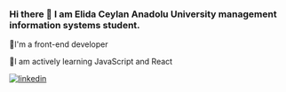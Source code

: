 ### Hi there 👋 I am Elida Ceylan Anadolu University management information systems student.

🔭I'm a front-end developer

🌱I am actively learning JavaScript and React

[![linkedin](https://img.shields.io/badge/Linkedin-000000?style=for-the-badge&logo=Linkedin&logoColor=white)](https://www.linkedin.com/in/elidacyl/)
<!--
<!--
**elidacy/elidacy** is a ✨ _special_ ✨ repository because its `README.md` (this file) appears on your GitHub profile.

Here are some ideas to get you started:

- 🔭 I’m currently working on ...
- 🌱 I’m currently learning ...
- 👯 I’m looking to collaborate on ...
- 🤔 I’m looking for help with ...
- 💬 Ask me about ...
- 📫 How to reach me: ...
- 😄 Pronouns: ...
- ⚡ Fun fact: ...
-->
